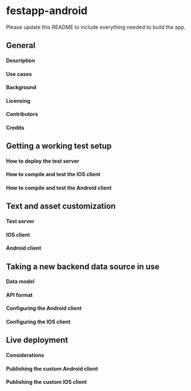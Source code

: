 festapp-android
===============

Please update this README to include everything needed to build the app.

## General

#### Description

#### Use cases

#### Background

#### Licensing

#### Contributors

#### Credits

## Getting a working test setup

#### How to deploy the test server

#### How to compile and test the IOS client

#### How to compile and test the Android client

## Text and asset customization

#### Test server

#### IOS client

#### Android client

## Taking a new backend data source in use

#### Data model

#### API format

#### Configuring the Android client

#### Configuring the IOS client

## Live deployment

#### Considerations

#### Publishing the custom Android client

#### Publishing the custom IOS client
